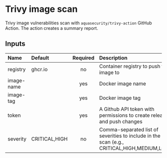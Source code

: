 # Trivy image scan

Trivy image vulnerabilities scan with `aquasecurity/trivy-action` GitHub Action. The action creates a summary report.

## Inputs

| Name          | Default | Required | Description          |
| :---          | :----   | :------: | :----                |
| registry      | ghcr.io | no       | Container registry to push the image to|
| image-name    |         | yes      | Docker image name     |
| image-tag     |         | yes      | Docker image tag |
| token         |         | yes       | A Github API token with permissions to create releases and push changes |
| severity      | CRITICAL,HIGH  | no | Comma-separated list of severities to include in the scan (e.g., CRITICAL,HIGH,MEDIUM,LOW) |
